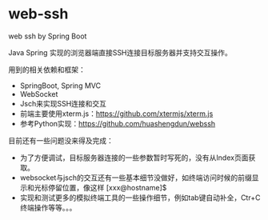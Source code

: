 # web-ssh
web ssh by Spring Boot

Java Spring 实现的浏览器端直接SSH连接目标服务器并支持交互操作。

用到的相关依赖和框架：
* SpringBoot, Spring MVC
* WebSocket
* Jsch来实现SSH连接和交互
* 前端主要使用xterm.js：https://github.com/xtermjs/xterm.js
* 参考Python实现：https://github.com/huashengdun/webssh

目前还有一些问题没来得及完成：
* 为了方便调试，目标服务器连接的一些参数暂时写死的，没有从Index页面获取。
* websocket与jsch的交互还有一些基本细节没做好，如终端访问时候的前缀显示和光标停留位置，像这样 [xxx@hostname]$ 
* 实现和测试更多的模拟终端工具的一些操作细节，例如tab键自动补全，Ctr+C终端操作等等。。。
